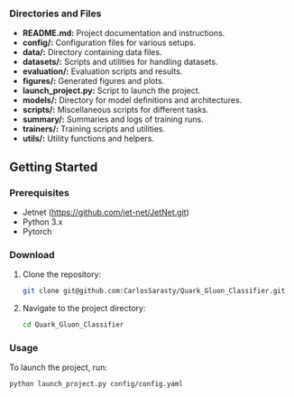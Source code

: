 
### Directories and Files

- **README.md:** Project documentation and instructions.
- **config/:** Configuration files for various setups.
- **data/:** Directory containing data files.
- **datasets/:** Scripts and utilities for handling datasets.
- **evaluation/:** Evaluation scripts and results.
- **figures/:** Generated figures and plots.
- **launch_project.py:** Script to launch the project.
- **models/:** Directory for model definitions and architectures.
- **scripts/:** Miscellaneous scripts for different tasks.
- **summary/:** Summaries and logs of training runs.
- **trainers/:** Training scripts and utilities.
- **utils/:** Utility functions and helpers.

## Getting Started

### Prerequisites

- Jetnet (https://github.com/jet-net/JetNet.git) 
- Python 3.x
- Pytorch


### Download

1. Clone the repository:
    ```sh
    git clone git@github.com:CarlosSarasty/Quark_Gluon_Classifier.git 
    ```
2. Navigate to the project directory:
    ```sh
    cd Quark_Gluon_Classifier
    ```

### Usage

To launch the project, run:
```sh
python launch_project.py config/config.yaml

